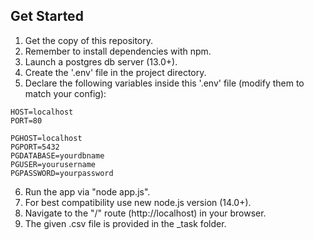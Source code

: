 ## Get Started

1. Get the copy of this repository.
2. Remember to install dependencies with npm.
3. Launch a postgres db server (13.0+).
4. Create the '.env' file in the project directory. 
5. Declare the following variables inside this '.env' file (modify them to match your config):
```
HOST=localhost
PORT=80

PGHOST=localhost
PGPORT=5432
PGDATABASE=yourdbname
PGUSER=yourusername
PGPASSWORD=yourpassword
```
6. Run the app via "node app.js".
7. For best compatibility use new node.js version (14.0+).
8. Navigate to the "/" route (http://localhost) in your browser.
9. The given .csv file is provided in the _task folder.



